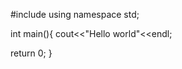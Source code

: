 #include <iostream>
  using namespace std;
  
  int main(){
  cout<<"Hello world"<<endl;
  
  return 0;
  }
